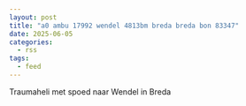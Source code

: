```yaml
---
layout: post
title: "a0 ambu 17992 wendel 4813bm breda breda bon 83347"
date: 2025-06-05
categories: 
  - rss
tags: 
  - feed
---
```


Traumaheli met spoed naar Wendel in Breda
